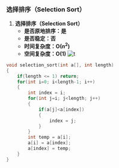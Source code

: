 ### 选择排序（Selection Sort）
1. **选择排序（Selection Sort）**
   * **是否原地排序：是**
   * **是否稳定：否**
   * **时间复杂度：O($n^2$)**
   * **空间复杂度：O(1)**
  ![t](https://static001.geekbang.org/resource/image/32/1d/32371475a0b08f0db9861d102474181d.jpg)
  ```c++
  void selection_sort(int a[], int length)
  {
      if(length <= 1) return;
      for(int i=0; i<length-1; i++)
      {
          int index = i;
          for(int j=i; j<length; j++)
          {
              if(a[j]<a[index])
              {
                  index = j;
              }
          }
          int temp = a[i];
          a[i] = a[index];
          a[index] = temp;
      }
  }
  ```